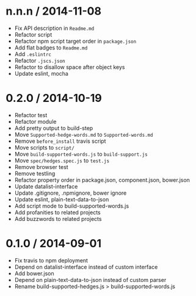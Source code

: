 
n.n.n / 2014-11-08
==================

 * Fix API description in `Readme.md`
 * Refactor script
 * Refactor npm script target order in `package.json`
 * Add flat badges to `Readme.md`
 * Add `.eslintrc`
 * Refactor `.jscs.json`
 * Refactor to disallow space after object keys
 * Update eslint, mocha

0.2.0 / 2014-10-19
==================

 * Refactor test
 * Refactor module
 * Add pretty output to build-step
 * Move `Supported-hedge-words.md` to `Supported-words.md`
 * Remove `before_install` travis script
 * Move scripts to `script/`
 * Move `build-supported-words.js` to `build-support.js`
 * Move `spec/hedges.spec.js` to `test.js`
 * Remove browser test
 * Remove testling
 * Refactor property order in package.json, component.json, bower.json
 * Update datalist-interface
 * Update .gitignore, .npmignore, bower ignore
 * Update eslint, plain-text-data-to-json
 * Add script mode to build-supported-words.js
 * Add profanities to related projects
 * Add buzzwords to related projects

0.1.0 / 2014-09-01
==================

 * Fix travis to npm deployment
 * Depend on datalist-interface instead of custom interface
 * Add bower.json
 * Depend on plain-text-data-to-json instead of custom parser
 * Rename build-supported-hedges.js > build-supported-words.js
